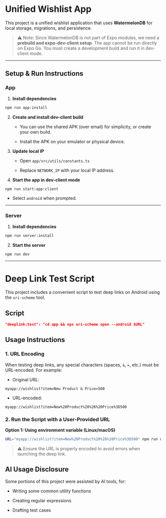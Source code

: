 
# Unified Wishlist App

This project is a unified wishlist application that uses **WatermelonDB** for local storage, migrations, and persistence.

> ⚠️ Note: Since WatermelonDB is not part of Expo modules, we need a **prebuild and expo-dev-client setup**. The app cannot be run directly on Expo Go. You must create a development build and run it in dev-client mode.

----------

## Setup & Run Instructions

### App

1.  **Install dependencies**
    

```bash
npm run app:install
```

2.  **Create and install dev-client build**
    
    -   You can use the shared APK (over email) for simplicity, or create your own build.
        
    -   Install the APK on your emulator or physical device.
        
3.  **Update local IP**
    
    -   Open `app/src/utils/constants.ts`
        
    -   Replace `NETWORK_IP` with your local IP address.
        
4.  **Start the app in dev-client mode**
    

```bash
npm run start:app:client
```

-   Select `android` when prompted.
    

----------

### Server

1.  **Install dependencies**
    

```bash
npm run server:install
```

2.  **Start the server**
   

```bash
npm run dev
```

----------
# Deep Link Test Script

This project includes a convenient script to test deep links on Android using the `uri-scheme` tool.

## Script

```json
"deeplink:test": "cd app && npx uri-scheme open --android $URL"
```

## Usage Instructions

### 1. URL Encoding

When testing deep links, any special characters (spaces, `&`, `=`, etc.) must be URL-encoded. For example:

-   Original URL:
    

```
myapp://wishlist?item=New Product & Price=500
```

-   URL-encoded:
    

```
myapp://wishlist?item=New%20Product%20%26%20Price%3D500
```

### 2. Run the Script with a User-Provided URL

**Option 1: Using environment variable (Linux/macOS)**

```bash
URL="myapp://wishlist?item=New%20Product%20%26%20Price%3D500" npm run deeplink:test
```
> ⚠️ Ensure the URL is properly encoded to avoid errors when launching the deep link.

## AI Usage Disclosure

Some portions of this project were assisted by AI tools, for:

-   Writing some common utility functions
    
-   Creating regular expressions
    
-   Drafting test cases
    
